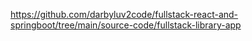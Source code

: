 https://github.com/darbyluv2code/fullstack-react-and-springboot/tree/main/source-code/fullstack-library-app